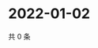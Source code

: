 # 2022-01-02

共 0 条

<!-- BEGIN WEIBO -->
<!-- 最后更新时间 Sun Jan 02 2022 08:34:40 GMT+0800 (China Standard Time) -->

<!-- END WEIBO -->

